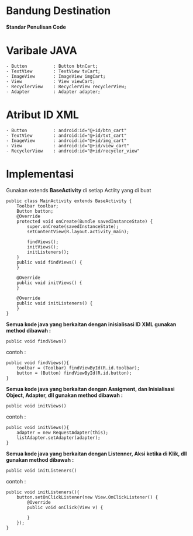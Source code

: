 # Bandung Destination

**Standar Penulisan Code**

# Varibale JAVA
```
- Button          : Button btnCart;
- TextView        : TextView tvCart;
- ImageView       : ImageView imgCart;
- View            : View viewCart;
- RecyclerView    : RecyclerView recyclerView;
- Adapter         : Adapter adapter;
```

# Atribut ID XML
```
- Button          : android:id="@+id/btn_cart"
- TextView        : android:id="@+id/txt_cart"
- ImageView       : android:id="@+id/img_cart"
- View            : android:id="@+id/view_cart"
- RecyclerView    : android:id="@+id/recycler_view"
```

# Implementasi

Gunakan extends **BaseActivity** di setiap Actiity yang di buat

```
public class MainActivity extends BaseActivity {
    Toolbar toolbar;
    Button button;
    @Override
    protected void onCreate(Bundle savedInstanceState) {
        super.onCreate(savedInstanceState);
        setContentView(R.layout.activity_main);

        findViews();
        initViews();
        initListeners();
    }
    public void findViews() { 
    }

    @Override
    public void initViews() { 
    }

    @Override
    public void initListeners() {
    }
}
```

**Semua kode java yang berkaitan dengan inisialisasi ID XML gunakan method dibawah :** 
```
public void findViews()
```

contoh :
```
public void findViews(){
    toolbar = (Toolbar) findViewById(R.id.toolbar);
    button = (Button) findViewById(R.id.button);
}
```

**Semua kode java yang berkaitan dengan Assigment, dan Inisialisasi Object, Adapter, dll gunakan method dibawah :** 
```
public void initViews()
```

contoh :
```
public void initViews(){
    adapter = new RequestAdapter(this);
    listAdapter.setAdapter(adapter);
}
```

**Semua kode java yang berkaitan dengan Listenner, Aksi ketika di Klik, dll gunakan method dibawah :** 
```
public void initListeners()
```

contoh :
```
public void initListeners(){
    button.setOnClickListener(new View.OnClickListener() {
        @Override
        public void onClick(View v) {
        
        }
    });
}
```
